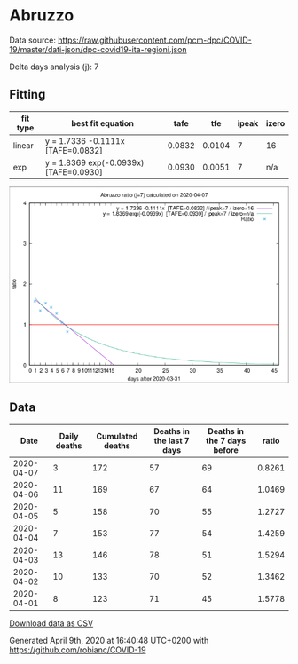 # Abruzzo

Data source: https://raw.githubusercontent.com/pcm-dpc/COVID-19/master/dati-json/dpc-covid19-ita-regioni.json

Delta days analysis (j): 7

## Fitting 
|fit type|best fit equation|tafe|tfe|ipeak|izero|
|-------|-----|--------|------|---|---|
|linear|y = 1.7336 -0.1111x  [TAFE=0.0832]|0.0832|0.0104|7|16|
|exp|y = 1.8369 exp(-0.0939x)  [TAFE=0.0930]|0.0930|0.0051|7|n/a|

![Plot](COVID-19_abruzzo_j7_2020-04-07.png)

## Data
|Date|Daily deaths|Cumulated deaths|Deaths in the last 7 days|Deaths in the 7 days before|ratio|
|----|----------|-----------|-------|--------------------|-----|
|2020-04-07|3|172|57|69|0.8261|
|2020-04-06|11|169|67|64|1.0469|
|2020-04-05|5|158|70|55|1.2727|
|2020-04-04|7|153|77|54|1.4259|
|2020-04-03|13|146|78|51|1.5294|
|2020-04-02|10|133|70|52|1.3462|
|2020-04-01|8|123|71|45|1.5778|

[Download data as CSV](COVID-19_abruzzo_j7_2020-04-07.csv)

Generated April 9th, 2020 at 16:40:48 UTC+0200 with https://github.com/robianc/COVID-19
